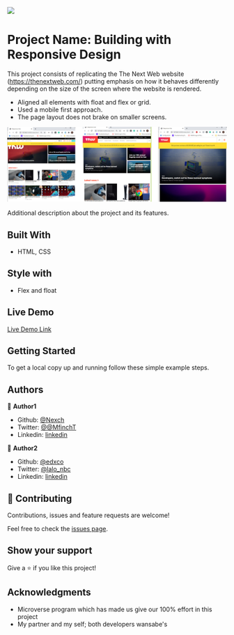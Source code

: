 ![](https://img.shields.io/badge/Microverse-blueviolet)

# Project Name: Building with Responsive Design

This project consists of replicating the The Next Web website (https://thenextweb.com/) putting emphasis on how it behaves differently depending on the size of the screen where the website is rendered.

* Aligned all elements with float and flex or grid.
* Used a mobile first approach.
* The page layout does not brake on smaller screens.

![screenshot](https://github.com/edxco/Responsive-website/blob/responsive/img/screenshot.jpg)

Additional description about the project and its features.

## Built With

- HTML, CSS

## Style with

- Flex and float

## Live Demo

[Live Demo Link](https://edxco.github.io/Responsive-website/)

## Getting Started

To get a local copy up and running follow these simple example steps.

## Authors

👤 **Author1**

- Github: [@Nexch](https://github.com/Nexch)
- Twitter: [@@MfinchT](https://twitter.com/MfinchT)
- Linkedin: [linkedin](www.linkedin.com/in/Nexch)

👤 **Author2**

- Github: [@edxco](https://github.com/edxco)
- Twitter: [@lalo_nbc](https://twitter.com/lalo_nbc)
- Linkedin: [linkedin](https://www.linkedin.com/in/eduardo-n-baeza/)

## 🤝 Contributing

Contributions, issues and feature requests are welcome!

Feel free to check the [issues page](issues/).

## Show your support

Give a ⭐️ if you like this project!

## Acknowledgments

- Microverse program which has made us give our 100% effort in this project
- My partner and my self; both developers wansabe's